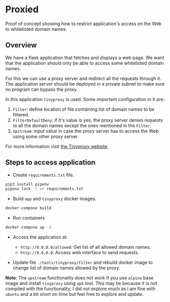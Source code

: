 # Proxied
Proof of concept showing how to restrict application's access on the Web to whitelisted domain names.

## Overview

We have a flask application that fetches and displays a web page. We want that the application should only be able to access some whitelisted domain names.

For this we can use a proxy server and redirect all the requests through it. The application server should be deployed in a private subnet to make sure no program can bypass the proxy.

In this application `tinyproxy` is used. Some important configuration in it are:
1. `Filter`: define location of file containing list of domain names to be filtered.
2. `FilterDefaultDeny`: if it's value is yes, the proxy server denies requests to all the domain names except the ones mentioned in the `Filter`.
3. `Upstream`: input value in case the proxy server has to access the Web using some other proxy server.

For more information visit [the Tinyproxy website](https://tinyproxy.github.io/).

## Steps to access application

* Create `requirements.txt` file.

```bash
pip3 install pipenv
pipenv lock -r >> requirements.txt
```
 
* Build `app` and `tinyproxy` docker images.
```bash
docker-compose build
```

* Run containers
```bash
docker-compose up -d
```

* Access the application at:
    * `http://0.0.0.0/allowed`:
        Get list of all allowed domain names.
    * `http://0.0.0.0`:
        Access web interface to send requests.

* Update file `./tools/tinyproxy/filter` and rebuild docker image to change list of domain names allowed by the proxy.

**Note**: The `upstream` functionality does not work if you use `alpine` base image and install `tinyproxy` using `apk` tool. This may be because it is not compiled with the functionality, I did not explore much as I am fine with `ubuntu` and a bit short on time but feel free to explore and update.
